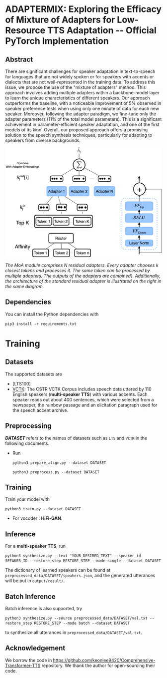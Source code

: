 # ADAPTERMIX: Exploring the Efficacy of Mixture of Adapters for Low-Resource TTS Adaptation -- Official PyTorch Implementation 

## Abstract
There are significant challenges for speaker adaptation in text-to-speech for languages that are not widely spoken or for speakers with accents or dialects that are not well-represented in the training data. To address this issue, we propose the use of the "mixture of adapters" method. This approach involves adding multiple adapters within a backbone-model layer to learn the unique characteristics of different speakers. Our approach outperforms the baseline, with a noticeable improvement of 5\% observed in speaker preference tests when using only one minute of data for each new speaker. Moreover, following the adapter paradigm, we fine-tune only the adapter parameters (11\% of the total model parameters). This is a significant achievement in parameter-efficient speaker adaptation, and one of the first models of its kind. Overall, our proposed approach offers a promising solution to the speech synthesis techniques, particularly for adapting to speakers from diverse backgrounds.

<p align="center">
<img  width="512" alt="moa-abhi" src="moa.png">
 </p>
 <p>
    <em> The MoA module comprises N residual adapters. Every adapter chooses k closest tokens and processes it. The same token can be processed by multiple adapters. The outputs of the adapters are combined}. Additionally, the architecture of the standard residual adapter is illustrated on the right in the same diagram.</em>
</p>




## Dependencies
You can install the Python dependencies with
```
pip3 install -r requirements.txt
```

# Training

## Datasets

The supported datasets are
- [LTS100]
- [VCTK](https://datashare.ed.ac.uk/handle/10283/3443): The CSTR VCTK Corpus includes speech data uttered by 110 English speakers (**multi-speaker TTS**) with various accents. Each speaker reads out about 400 sentences, which were selected from a newspaper, the rainbow passage and an elicitation paragraph used for the speech accent archive.

## Preprocessing
***DATASET*** refers to the names of datasets such as `LTS` and `VCTK` in the following documents.
- Run 
  ```
  python3 prepare_align.py --dataset DATASET
  ```
  ```
  python3 preprocess.py --dataset DATASET
  ```

## Training

Train your model with
```
python3 train.py --dataset DATASET
```
- For vocoder : **HiFi-GAN**.

## Inference

For a **multi-speaker TTS**, run
```
python3 synthesize.py --text "YOUR_DESIRED_TEXT" --speaker_id SPEAKER_ID --restore_step RESTORE_STEP --mode single --dataset DATASET
```

The dictionary of learned speakers can be found at `preprocessed_data/DATASET/speakers.json`, and the generated utterances will be put in `output/result/`.


## Batch Inference
Batch inference is also supported, try

```
python3 synthesize.py --source preprocessed_data/DATASET/val.txt --restore_step RESTORE_STEP --mode batch --dataset DATASET
```
to synthesize all utterances in `preprocessed_data/DATASET/val.txt`.

## Acknowledgement
We borrow the code in https://github.com/keonlee9420/Comprehensive-Transformer-TTS  repository. We thank the author for open-sourcing their code.
